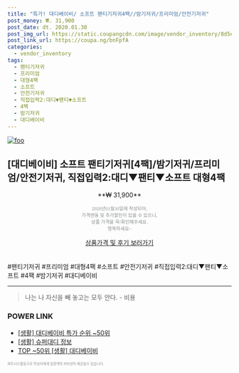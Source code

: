```yaml
--- 
title: "특가! 대디베이비/ 소프트 팬티기저귀4팩//밤기저귀/프리미엄/안전기저귀" 
post_money: ₩. 31,900 
post_date: dt. 2020.01.30 
post_img_url: https://static.coupangcdn.com/image/vendor_inventory/8d5e/91ee16031e9e72f7f8d11563c4f8b36fd0442ecc22ad3580cfb30559a9c8.jpg 
post_link_url: https://coupa.ng/bnFpfA 
categories: 
  - vendor_inventory 
tags: 
  - 팬티기저귀 
  - 프리미엄 
  - 대형4팩 
  - 소프트 
  - 안전기저귀 
  - 직접입력2:대디▼팬티▼소프트 
  - 4팩 
  - 밤기저귀 
  - 대디베이비 
--- 
```

[![foo](https://static.coupangcdn.com/image/vendor_inventory/8d5e/91ee16031e9e72f7f8d11563c4f8b36fd0442ecc22ad3580cfb30559a9c8.jpg)](https://coupa.ng/bnFpfA) 

## [대디베이비] 소프트 팬티기저귀[4팩]/밤기저귀/프리미엄/안전기저귀, 직접입력2:대디▼팬티▼소프트 대형4팩 
<p style="text-align: center;">**₩ 31,900**</p> 
<p style="text-align: center;"><span style="color: #898c8f; font-family: Georgia,Times,serif; font-size: 0.75em;">2020년01월30일에 작성되어, <br>가격변동 및 추가할인이 있을 수 있으니,<br> 상품 가격을 꼭!확인해주세요.<br>행복하세요~</span> 
</p>	 
<div markdown="0" style="text-align: center;"><a href="https://coupa.ng/bnFpfA" class="btn btn--success">상품가격 및 후기 보러가기</a></div> 
<br><br> 
  #팬티기저귀 #프리미엄 #대형4팩 #소프트 #안전기저귀 #직접입력2:대디▼팬티▼소프트 #4팩 #밤기저귀 #대디베이비 
<hr> 

> 나는 나 자신을 빼 놓고는 모두 안다. - 비용 


### POWER LINK

* <a href="https://blog.naver.com/sakai111/221790647530" target="_blank"> [생활] 대디베이비 특가 순위 ~50위</a>
* <a href="https://blog.naver.com/santokki14/221769883286" target="_blank"> [생활] 슈퍼대디 정보 </a>
* <a href="https://blog.naver.com/an0733/221790647507" target="_blank"> TOP ~50위 [생활] 대디베이비</a>

<span style="color: #898c8f; font-family: Georgia,Times,serif; font-size: 0.55em;">파트너스활동으로 작성자에게 일정액의 커미션이 제공될수 있습니다.</span> 
